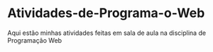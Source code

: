 # Atividades-de-Programa-o-Web
Aqui estão minhas atividades feitas em sala de aula na disciplina de Programação Web
